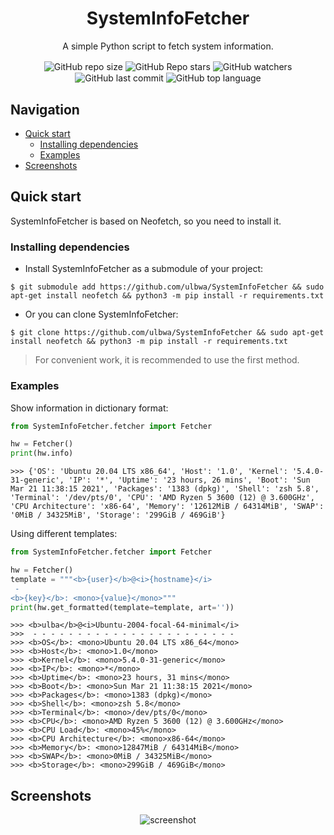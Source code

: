 <div align="center">
  <h1>SystemInfoFetcher</h1>
  <p>A simple Python script to fetch system information.</p>

  <img align="center" src="https://img.shields.io/github/repo-size/ulbwa/SystemInfoFetcher" alt="GitHub repo size">
  <img align="center" src="https://img.shields.io/github/stars/ulbwa/SystemInfoFetcher" alt="GitHub Repo stars">
  <img align="center" src="https://img.shields.io/github/watchers/ulbwa/SystemInfoFetcher" alt="GitHub watchers">
  <img align="center" src="https://img.shields.io/github/last-commit/ulbwa/SystemInfoFetcher" alt="GitHub last commit">
  <img align="center" src="https://img.shields.io/github/languages/top/ulbwa/SystemInfoFetcher" alt="GitHub top language">
</div>

## Navigation

* [Quick start](#Quick-start)
  * [Installing dependencies](#Installing-dependencies)
  * [Examples](#Examples)
* [Screenshots](#Screenshots)

## Quick start
SystemInfoFetcher is based on Neofetch, so you need to install it.

### Installing dependencies
* Install SystemInfoFetcher as a submodule of your project:

```
$ git submodule add https://github.com/ulbwa/SystemInfoFetcher && sudo apt-get install neofetch && python3 -m pip install -r requirements.txt
```

* Or you can clone SystemInfoFetcher:

```
$ git clone https://github.com/ulbwa/SystemInfoFetcher && sudo apt-get install neofetch && python3 -m pip install -r requirements.txt
```

> For convenient work, it is recommended to use the first method.

### Examples
Show information in dictionary format:
```python
from SystemInfoFetcher.fetcher import Fetcher

hw = Fetcher()
print(hw.info)
```

```
>>> {'OS': 'Ubuntu 20.04 LTS x86_64', 'Host': '1.0', 'Kernel': '5.4.0-31-generic', 'IP': '*', 'Uptime': '23 hours, 26 mins', 'Boot': 'Sun Mar 21 11:38:15 2021', 'Packages': '1383 (dpkg)', 'Shell': 'zsh 5.8', 'Terminal': '/dev/pts/0', 'CPU': 'AMD Ryzen 5 3600 (12) @ 3.600GHz', 'CPU Architecture': 'x86-64', 'Memory': '12612MiB / 64314MiB', 'SWAP': '0MiB / 34325MiB', 'Storage': '299GiB / 469GiB'}
```

Using different templates:
```python
from SystemInfoFetcher.fetcher import Fetcher

hw = Fetcher()
template = """<b>{user}</b>@<i>{hostname}</i>
 -
<b>{key}</b>: <mono>{value}</mono>"""
print(hw.get_formatted(template=template, art=''))
```

```
>>> <b>ulba</b>@<i>Ubuntu-2004-focal-64-minimal</i>
>>>  - - - - - - - - - - - - - - - - - - - - - - -
>>> <b>OS</b>: <mono>Ubuntu 20.04 LTS x86_64</mono>
>>> <b>Host</b>: <mono>1.0</mono>
>>> <b>Kernel</b>: <mono>5.4.0-31-generic</mono>
>>> <b>IP</b>: <mono>*</mono>
>>> <b>Uptime</b>: <mono>23 hours, 31 mins</mono>
>>> <b>Boot</b>: <mono>Sun Mar 21 11:38:15 2021</mono>
>>> <b>Packages</b>: <mono>1383 (dpkg)</mono>
>>> <b>Shell</b>: <mono>zsh 5.8</mono>
>>> <b>Terminal</b>: <mono>/dev/pts/0</mono>
>>> <b>CPU</b>: <mono>AMD Ryzen 5 3600 (12) @ 3.600GHz</mono>
>>> <b>CPU Load</b>: <mono>45%</mono>
>>> <b>CPU Architecture</b>: <mono>x86-64</mono>
>>> <b>Memory</b>: <mono>12847MiB / 64314MiB</mono>
>>> <b>SWAP</b>: <mono>0MiB / 34325MiB</mono>
>>> <b>Storage</b>: <mono>299GiB / 469GiB</mono>
```

## Screenshots
<p align="center">
    <img src="https://i.imgur.com/aceyvin.jpeg" alt="screenshot">
</p>